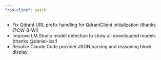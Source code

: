 ```yaml
---
"roo-cline": patch
---
```


- Fix Qdrant URL prefix handling for QdrantClient initialization (thanks @CW-B-W!)
- Improve LM Studio model detection to show all downloaded models (thanks @daniel-lxs!)
- Resolve Claude Code provider JSON parsing and reasoning block display

